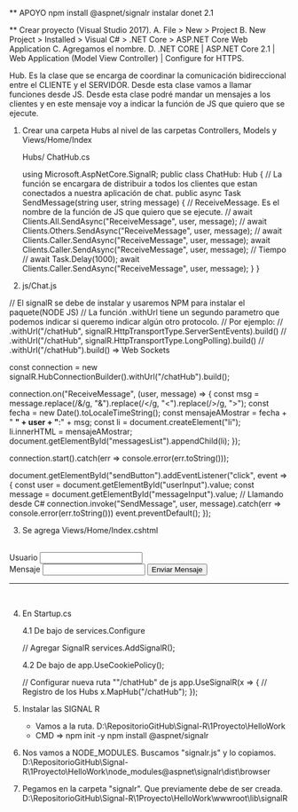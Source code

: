 ** APOYO
npm install @aspnet/signalr
instalar donet 2.1

** Crear proyecto (Visual Studio 2017).
    A. File > New > Project
    B. New Project > Installed > Visual C# > .NET Core > ASP.NET Core Web Application
    C. Agregamos el nombre.
    D. .NET CORE | ASP.NET Core 2.1 | Web Application (Model View Controller) | Configure for HTTPS.

Hub. Es la clase que se encarga de coordinar la comunicación bidireccional entre el CLIENTE y el SERVIDOR.
     Desde esta clase vamos a llamar funciones desde JS. Desde esta clase podré mandar un mensajes a los
     clientes y en este mensaje voy a indicar la función de JS que quiero que se ejecute.

1. Crear una carpeta Hubs al nivel de las carpetas Controllers, Models y Views/Home/Index
	
	Hubs/ ChatHub.cs 
	
	using Microsoft.AspNetCore.SignalR;
	public class ChatHub: Hub
    {
        // La función se encargara de distribuir a todos los clientes que estan conectados a nuestra aplicación de chat.
        public async Task SendMessage(string user, string message)
        {
            // ReceiveMessage. Es el nombre de la función de JS que quiero que se ejecute.
            // await Clients.All.SendAsync("ReceiveMessage", user, message);
            // await Clients.Others.SendAsync("ReceiveMessage", user, message);
            // await Clients.Caller.SendAsync("ReceiveMessage", user, message);
            await Clients.Caller.SendAsync("ReceiveMessage", user, message);
            // Tiempo
            // await Task.Delay(1000);
            await Clients.Caller.SendAsync("ReceiveMessage", user, message);
        }
    }

2. js/Chat.js
			 
// El signalR se debe de instalar y usaremos NPM para instalar el paquete(NODE JS)
// La función .withUrl tiene un segundo parametro que podemos indicar si queremo indicar algún otro protocolo. 
// Por ejemplo: 
//    .withUrl("/chatHub", signalR.HttpTransportType.ServerSentEvents).build()
//    .withUrl("/chatHub", signalR.HttpTransportType.LongPolling).build()
//    .withUrl("/chatHub").build() => Web Sockets

const connection = new signalR.HubConnectionBuilder().withUrl("/chatHub").build();

connection.on("ReceiveMessage", (user, message) => {
    const msg = message.replace(/&/g, "&amp;").replace(/</g, "&lt;").replace(/>/g, "&gt;");
    const fecha = new Date().toLocaleTimeString();
    const mensajeAMostrar = fecha + " <strong>" + user + "</strong>:" + msg;
    const li = document.createElement("li");
    li.innerHTML = mensajeAMostrar;
    document.getElementById("messagesList").appendChild(li);
});

connection.start().catch(err => console.error(err.toString()));

document.getElementById("sendButton").addEventListener("click", event => {
    const user = document.getElementById("userInput").value;
    const message = document.getElementById("messageInput").value;
    // Llamando desde C#
    connection.invoke("SendMessage", user, message).catch(err => console.error(err.toString()))
    event.preventDefault();
});

3. Se agrega Views/Home/Index.cshtml
<div class="row">
    <div class="col-6">&nbsp;</div>
    <div class="col-6">
        Usuario <input type="text" id="userInput" />
        <br />
        Mensaje <input type="text" id="messageInput" />
        <input type="button" id="sendButton" value="Enviar Mensaje" />
    </div>
</div>

<div class="row">
    <div class="col-12">
        <hr />
    </div>
</div>

<div class="row">
    <div class="col-6">&nbsp;</div>
    <div class="col-6">
        <ul id="messagesList"></ul>
    </div>
</div>

<!-- Signal R debe de estar creado antes que chat.js -->
<script src="~/lib/signalR/signalr.js"></script>
<script src="~/js/chat.js"></script>

4. En Startup.cs

	4.1 De bajo de services.Configure<CookiePolicyOptions>
	
	// Agregar SignalR
    services.AddSignalR();
	
	4.2 De bajo de app.UseCookiePolicy();
	
	// Configurar nueva ruta ""/chatHub" de js
	app.UseSignalR(x =>
	{
		// Registro de los Hubs
		x.MapHub<ChatHub>("/chatHub");
	});

5. Instalar las SIGNAL R
    - Vamos a la ruta. D:\RepositorioGitHub\Signal-R\1Proyecto\HelloWork
    - CMD => 
        npm init -y
        npm install @aspnet/signalr

6. Nos vamos a NODE_MODULES. Buscamos "signalr.js" y lo copiamos.
    D:\RepositorioGitHub\Signal-R\1Proyecto\HelloWork\node_modules\@aspnet\signalr\dist\browser

7. Pegamos en la carpeta "signalr". Que previamente debe de ser creada.
    D:\RepositorioGitHub\Signal-R\1Proyecto\HelloWork\wwwroot\lib\signalR